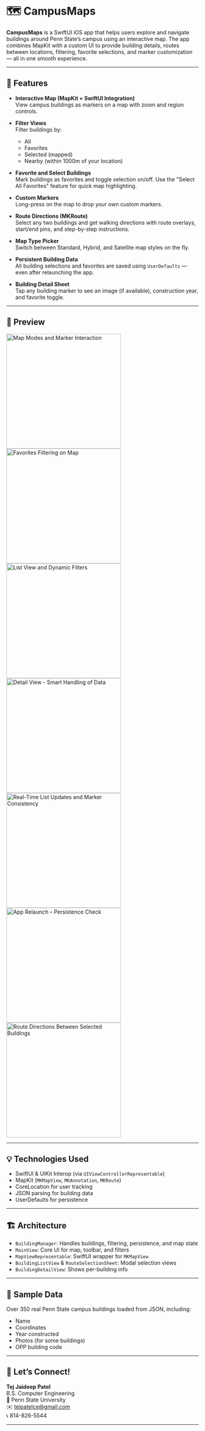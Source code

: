 # 🗺️ CampusMaps

**CampusMaps** is a SwiftUI iOS app that helps users explore and navigate buildings around Penn State’s campus using an interactive map. The app combines MapKit with a custom UI to provide building details, routes between locations, filtering, favorite selections, and marker customization — all in one smooth experience.

---

## 📱 Features

-   **Interactive Map (MapKit + SwiftUI Integration)**  
    View campus buildings as markers on a map with zoom and region controls.

-   **Filter Views**  
    Filter buildings by:

    -   All
    -   Favorites
    -   Selected (mapped)
    -   Nearby (within 1000m of your location)

-   **Favorite and Select Buildings**  
    Mark buildings as favorites and toggle selection on/off. Use the "Select All Favorites" feature for quick map highlighting.

-   **Custom Markers**  
    Long-press on the map to drop your own custom markers.

-   **Route Directions (MKRoute)**  
    Select any two buildings and get walking directions with route overlays, start/end pins, and step-by-step instructions.

-   **Map Type Picker**  
    Switch between Standard, Hybrid, and Satellite map styles on the fly.

-   **Persistent Building Data**  
    All building selections and favorites are saved using `UserDefaults` — even after relaunching the app.

-   **Building Detail Sheet**  
    Tap any building marker to see an image (if available), construction year, and favorite toggle.

---

## 🎥 Preview

<img src="./Maps_1.gif" width="300" title="Map Modes and Marker Interaction">
<img src="./Maps_2.gif" width="300" title="Favorites Filtering on Map">
<img src="./Maps_3.gif" width="300" title="List View and Dynamic Filters">
<img src="./Maps_4.gif" width="300" title="Detail View - Smart Handling of Data">
<img src="./Maps_5.gif" width="300" title="Real-Time List Updates and Marker Consistency">
<img src="./Maps_6.gif" width="300" title="App Relaunch – Persistence Check">
<img src="./Maps_7.gif" width="300" title="Route Directions Between Selected Buildings">

---

## 💡 Technologies Used

-   SwiftUI & UIKit Interop (via `UIViewControllerRepresentable`)
-   MapKit (`MKMapView`, `MKAnnotation`, `MKRoute`)
-   CoreLocation for user tracking
-   JSON parsing for building data
-   UserDefaults for persistence

---

## 🏗️ Architecture

-   `BuildingManager`: Handles buildings, filtering, persistence, and map state
-   `MainView`: Core UI for map, toolbar, and filters
-   `MapViewRepresentable`: SwiftUI wrapper for `MKMapView`
-   `BuildingListView` & `RouteSelectionSheet`: Modal selection views
-   `BuildingDetailView`: Shows per-building info

---

## 📂 Sample Data

Over 350 real Penn State campus buildings loaded from JSON, including:

-   Name
-   Coordinates
-   Year constructed
-   Photos (for some buildings)
-   OPP building code

---

## 🧠 Let’s Connect!

**Tej Jaideep Patel**  
B.S. Computer Engineering  
📍 Penn State University  
✉️ tejpatelce@gmail.com  
📞 814-826-5544

---
